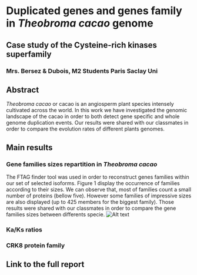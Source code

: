 # Duplicated genes and genes family in *Theobroma cacao* genome
## Case study of the Cysteine-rich kinases superfamily
### Mrs. Bersez & Dubois, M2 Students Paris Saclay Uni

## Abstract
*Theobroma cacao* or cacao is an angiosperm plant species intensely cultivated across the world. In this work we have investigated the genomic landscape of the cacao in order to both detect gene specific and whole genome duplication events. Our results were shared with our classmates in order to compare the evolution rates of different plants genomes.

## Main results
### Gene families sizes repartition in *Theobroma cacao*
The FTAG finder tool was used in order to reconstruct genes families within our set of selected isoforms. Figure 1 display the occurrence of families according to their sizes. We can observe that, most of families count a small number of proteins (bellow five). However some families of impressive sizes are also displayed (up to 425 members for the biggest family). Those results were shared with our classmates in order to compare the gene families sizes between differents specie.
![Alt text](/plot_for_the_readme/families_sizes)

### Ka/Ks ratios
### CRK8 protein family

## Link to the full report
